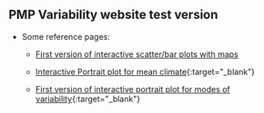 ## PMP Variability website test version

- Some reference pages:

  - [First version of interactive scatter/bar plots with maps](https://oceanonly.llnl.gov/durack1/dump/170725_JiwooLee/variability_mode/scripts_v1.0/results_v1.2_bookmark/simple_viewer/home.html)
  
  - [Interactive Portrait plot for mean climate](https://oceanonly.llnl.gov/gleckler1/pptest/clickable_portrait_3.html){:target="_blank"}
 
  - [First version of interactive portrait plot for modes of variability](https://oceanonly.llnl.gov/doutriaux1/HTML/clickable_map.html){:target="_blank"}
